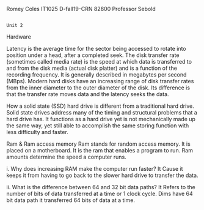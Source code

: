 Romey Coles
IT1025 D-fall19-CRN 82800
Professor Sebold

                                                                                        Unit 2 

 
Hardware 

Latency is the average time for the sector being accessed to rotate into position under a head, after a completed seek.
The disk transfer rate (sometimes called media rate) is the speed at which data is transferred to and from the disk media (actual disk platter) and is a function of the recording frequency. 
It is generally described in megabytes per second (MBps). Modern hard disks have an increasing range of disk transfer rates from the inner diameter to the outer diameter of the disk.
Its difference is that the transfer rate moves data and the latency seeks the data. 

How a solid state (SSD) hard drive is different from a traditional hard drive. 
Solid state drives address many of the timing and structural problems that a hard drive has.
It functions as a hard drive yet is not mechanically made up the same way, yet still able to accomplish the same storing function with less difficulty and faster.

Ram & Ram access memory
Ram stands for random access memory. It is placed on a motherboard.
It is the ram that enables a program to run. Ram amounts determine the speed a computer runs.
 
i.	Why does increasing RAM make the computer run faster? 
It Cause it keeps it from having to go back to the slower hard drive to transfer the data.
 
ii.	What is the difference between 64 and 32 bit data paths?
       It Refers to the number of bits of data transferred at a time or 1 clock cycle.
                     Dims have  64 bit data path it transferred 64 bits of data at a time.






